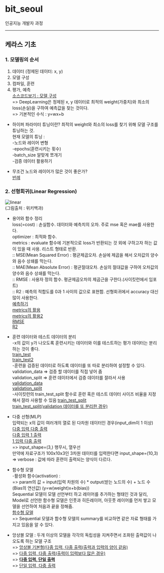 # bit_seoul
인공지능 개발자 과정

<hr />

## 케라스 기초
### 1. 모델링의 순서
1. 데이터 (정제된 데이터: x, y)     
2. 모델 구성    
3. 컴파일, 훈련    
4. 평가, 예측    
[소스코드보기 : 모델 구성](https://github.com/maiorem/bit_seoul/blob/main/Study/keras/keras01.py)     
=> DeepLearning은 정제된 x, y 데이터로 최적의 weight(가중치)와 최소의 loss(손실)을 구하여 예측값을 찾는 것이다.     
=> 기본적인 수식 : y=wx+b      

* 하이퍼 파라미터 튜닝이란?
 최적의 weight와 최소의 loss를 찾기 위해 모델 구조를 튜닝하는 것.           
 현재 모델의 튜닝 :       
 -노드와 레이어 변형        
 -epochs(훈련시키는 횟수)        
 -batch_size 알맞게 쪼개기       
 -검증 데이터 활용하기        
 
* 무조건 노드와 레이어가 많은 것이 좋은가?        
[반례](https://github.com/maiorem/bit_seoul/blob/main/Study/keras/keras08_r2_bad.py)        


### 2. 선형회귀(Linear Regression) 
![linear](https://upload.wikimedia.org/wikipedia/commons/thumb/b/be/Normdist_regression.png/300px-Normdist_regression.png)     
(그림출처 : 위키백과)     

* 용어와 함수 정리       
loss(=cost) : 손실함수. 데이터와 예측치의 오차. 주로 mse 혹은 mae를 사용한다.     
optimizer : 최적화 함수.       
metrics : evaluate 함수에 기본적으로 loss가 반환되는 것 외에 구하고자 하는 값이 있을 때 사용. 리스트 형태로 반환.      
:: MSE(Mean Squared Error) : 평균제곱오차. 손실에 제곱을 해서 오차값의 양수와 음수 상쇄를 막는다.      
:: MAE(Mean Absolute Error) : 평균절대오차. 손실의 절대값을 구하여 오차값의 양수와 음수 상쇄를 막는다.     
:: RMSE : 사용자 정의 함수. 평균제곱오차의 제곱근을 구한다.(사이킷런에서 임포트)     
:: R2 : 예측의 적합도를 0과 1 사이의 값으로 표현함. 선형회귀에서 accuracy 대신 많이 사용한다.     
[예측하기](https://github.com/maiorem/bit_seoul/blob/main/Study/keras/keras02_predict.py)       
[metrics의 활용](https://github.com/maiorem/bit_seoul/blob/main/Study/keras/keras04_metrics.py)        
[metrics의 활용2](https://github.com/maiorem/bit_seoul/blob/main/Study/keras/keras04_metrics2.py)         
[RMSE](https://github.com/maiorem/bit_seoul/blob/main/Study/keras/keras06_RMSE.py)        
[R2](https://github.com/maiorem/bit_seoul/blob/main/Study/keras/keras07_r2.py)         

* 훈련 데이터와 테스트 데이터의 분리        
-x의 값이 y가 나오도록 훈련시키는 데이터와 이를 테스트하는 평가 데이터는 분리하는 것이 좋다.        
[train_test](https://github.com/maiorem/bit_seoul/blob/main/Study/keras/keras05_train_test.py)       
[train_test2](https://github.com/maiorem/bit_seoul/blob/main/Study/keras/keras05_train_test2.py)         
-훈련을 검증된 데이터로 하도록 데이터를 또 따로 분리하여 설정할 수 있다.      
validation_data => 검증 할 데이터를 직접 넣어 줌        
validation_split => 훈련 데이터에서 검증 데이터를 잘라서 사용     
[validation_data](https://github.com/maiorem/bit_seoul/blob/main/Study/keras/keras09_val.py)       
[validation_split](https://github.com/maiorem/bit_seoul/blob/main/Study/keras/keras09_val2.py)         
-사이킷런의 train_test_split 함수로 훈련 혹은 테스트 데이터 사이즈 비율을 지정해서 잘라 사용할 수 있음
[train_test_split](https://github.com/maiorem/bit_seoul/blob/main/Study/keras/keras11_train_test_split.py)       
[train_test_split(validation 데이터를 또 분리한 경우)](https://github.com/maiorem/bit_seoul/blob/main/Study/keras/keras11_train_test_split2.py) 

* 다중 선형(MLP)     
입력되는 x의 값이 여러개의 열로 된 다차원 데이터인 경우(input_dim이 1 이상)       
[다중 입력 다중 출력](https://github.com/maiorem/bit_seoul/blob/main/Study/keras/keras12_mlp.py)       
[다중 입력 1 출력](https://github.com/maiorem/bit_seoul/blob/main/Study/keras/keras12_mlp2.py)       
[1 입력 다중 출력](https://github.com/maiorem/bit_seoul/blob/main/Study/keras/keras12_mlp3.py)          
 => input_shape=(3,) 행무시, 열우선          
 만약에 자료구조가 100x10x3인 3차원 데이터를 입력한다면 input_shape=(10,3)          
 => verbose : 값에 따라 훈련이 출력되는 양식이 다르다.               

* 함수형 모델       
-활성화 함수(activation) :           
 => param의 값 = input(입력 차원의 수) * output(받는 노드의 수) + 노드 수(Bias의 연산값) (y=w(weight)x+b(bias))        
 Sequential 모델이 모델 선언부터 하고 레이어를 추가하는 형태인 것과 달리,
 Model로 선언한 함수형 모델은 인풋과 히든레이어, 아웃풋 레이어를 먼저 쌓고 모델을 선언하여 처음과 끝을 정해줌.        
 [함수형 모델](https://github.com/maiorem/bit_seoul/blob/main/Study/keras/keras15_function.py)         
 => Sequential 모델과 함수형 모델의 summary를 비교하면 같은 자료 형태를 가지고 있음을 알 수 있다.
 
* 앙상블 모델 : 두개 이상의 모델을 각각의 독립성을 지켜주면서 조화된 출력값이 나오도록 하는 모델 구조       
=> [앙상블 기본형(다중 입력, 다중 출력(출력과 입력의 양이 같음)](https://github.com/maiorem/bit_seoul/blob/main/Study/keras/keras16_ensemble.py)            
=> [다중 입력, 다중 출력(출력이 입력보다 많은 경우)](https://github.com/maiorem/bit_seoul/blob/main/Study/keras/keras16_ensemble2.py)         
=> **[다중 입력, 단일 출력](https://github.com/maiorem/bit_seoul/blob/main/Study/keras/keras16_ensemble3.py)**            
=> [단일 입력, 다중 출력](https://github.com/maiorem/bit_seoul/blob/main/Study/keras/keras16_ensemble4.py)            



